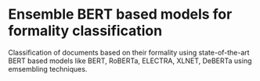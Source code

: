 # Ensemble BERT based models for formality classification
Classification of documents based on their formality using state-of-the-art BERT based models like BERT, RoBERTa, ELECTRA, XLNET, DeBERTa using emsembling techniques.

